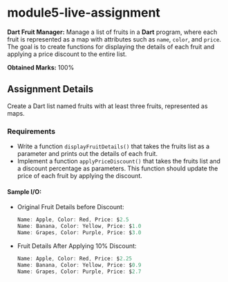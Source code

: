 # module5-live-assignment

**Dart Fruit Manager:** Manage a list of fruits in a **Dart** program, where each fruit is represented as a map with attributes such as `name`, `color`, and `price`. The goal is to create functions for displaying the details of each fruit and applying a price discount to the entire list.

**Obtained Marks:** 100%

## Assignment Details

Create a Dart list named fruits with at least three fruits, represented as maps.

### Requirements

-   Write a function `displayFruitDetails()` that takes the fruits list as a parameter and prints out the details of each fruit.
-   Implement a function `applyPriceDiscount()` that takes the fruits list and a discount percentage as parameters. This function should update the price of each fruit by applying the discount.

#### Sample I/O:

-   Original Fruit Details before Discount:

    ```dart
    Name: Apple, Color: Red, Price: $2.5
    Name: Banana, Color: Yellow, Price: $1.0
    Name: Grapes, Color: Purple, Price: $3.0
    ```

-   Fruit Details After Applying 10% Discount:

    ```dart
    Name: Apple, Color: Red, Price: $2.25
    Name: Banana, Color: Yellow, Price: $0.9
    Name: Grapes, Color: Purple, Price: $2.7
    ```
